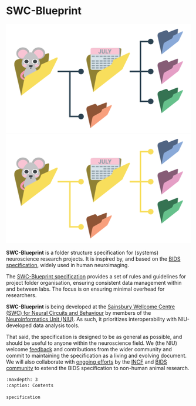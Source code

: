 # SWC-Blueprint

<img src="_static/swc-blueprint_logo-light_no-text.png" alt="SWC-Blueprint logo" class="only-light img-responsive"/>
<img src="_static/swc-blueprint_logo-dark_no-text.png" alt="SWC-Blueprint logo" class="only-dark img-responsive"/>

**SWC-Blueprint** is a folder structure specification for (systems) neuroscience research projects. It is inspired by, and based on the [BIDS specification](https://bids-specification.readthedocs.io/en/stable/), widely used in human neuroimaging.

The [SWC-Blueprint specification](specification.md) provides a set of rules and guidelines for project folder organisation, ensuring consistent data management within and between labs. The focus is on ensuring minimal overhead for researchers.

**SWC-Blueprint** is being developed at the [Sainsbury Wellcome Centre (SWC) for Neural Circuits and Behaviour](https://www.sainsburywellcome.org/) by members of the [Neuroinformatics Unit (NIU)](https://neuroinformatics.dev/). As such, it prioritizes interoperability with NIU-developed data analysis tools.

That said, the specification is designed to be as general as possible, and should be useful to anyone within the neuroscience field. We (the NIU) welcome [feedback](https://github.com/neuroinformatics-unit/SWC-Blueprint/discussions) and contributions from the wider community and commit to maintaining the specification as a living and evolving document. We will also collaborate with [ongoing efforts](https://github.com/INCF/neuroscience-data-structure) by the [INCF](https://www.incf.org/) and [BIDS community](https://bids.neuroimaging.io/) to extend the BIDS specification to non-human animal research.

```{toctree}
:maxdepth: 3
:caption: Contents

specification
```
